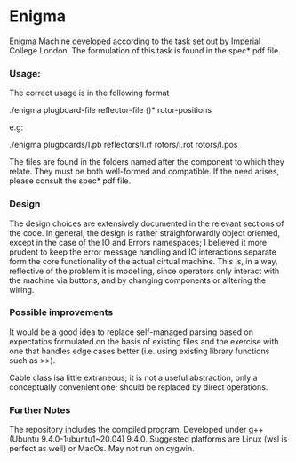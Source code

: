 # Enigma
Enigma Machine developed according to the task set out by Imperial College London. The formulation of this task is found in the spec* pdf file.

### Usage:

The correct usage is in the following format

  ./enigma plugboard-file reflector-file (<rotor-file>)* rotor-positions
  
  e.g:
  
  ./enigma plugboards/I.pb reflectors/I.rf rotors/I.rot rotors/I.pos
 
 The files are found in the folders named after the component to which they relate. They must be both well-formed and compatible. If the need arises, please consult the spec* pdf file.
 
  ### Design
  
  The design choices are extensively documented in the relevant sections of the code. In general, the design is rather straighforwardly object oriented, except in the case of the IO and Errors namespaces; I believed it more prudent to keep the error message handling and IO interactions separate form the core functionality of the actual cirtual machine. This is, in a way, reflective of the problem it is modelling, since operators only interact with the machine via buttons, and by changing components or alltering the wiring.

  ### Possible improvements
  
  It would be a good idea to replace self-managed parsing based on expectatios formulated on the basis of existing files and the exercise with one that handles edge cases better (i.e. using existing library functions such as >>).
  
  Cable class isa little extraneous; it is not a useful abstraction, only a conceptually convenient one; should be replaced by direct operations.
  
  ### Further Notes
  
  The repository includes the compiled program. Developed under g++ (Ubuntu 9.4.0-1ubuntu1~20.04) 9.4.0. Suggested platforms are Linux (wsl is perfect as well) or MacOs. May not run on cygwin.
  

